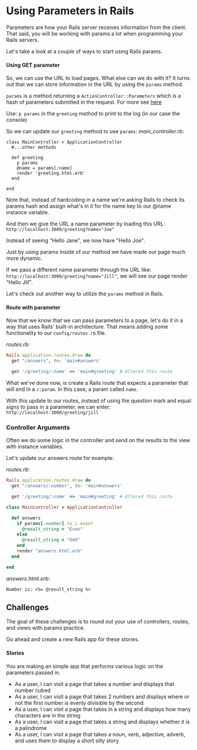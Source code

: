 # Using Parameters in Rails

Parameters are how your Rails server receives information from the client. That said, you will be working with params a lot when programming your Rails servers.

Let's take a look at a couple of ways to start using Rails params.

#### Using GET parameter

So, we can use the URL to load pages. What else can we do with it? It turns out that we can store information in the URL by using the `params` method.

`params` is a method returning a `ActionController::Parameters` which is a hash of parameters submitted in the request.
For more see <a href="http://api.rubyonrails.org/classes/ActionController/Parameters.html" target="_blank" >here</a>

Use: `p params` in the `greeting` method to print to the log (in our case the console)


So we can update our `greeting` method to use `params`:
*main_controller.rb*:
```
class MainController < ApplicationController
  #...other methods

  def greeting
    p params
    @name = params[:name]
    render 'greeting.html.erb'
  end

end
```

Note that, instead of hardcoding in a name we're asking Rails to check its params hash and assign what's in it for the name key to our @name instance variable.

And then we give the URL a name parameter by loading this URL:
`http://localhost:3000/greeting?name="Joe"`

Instead of seeing "Hello Jane", we now have "Hello Joe".

Just by using params inside of our method we have made our page much more dynamic.

If we pass a different name parameter through the URL like: `http://localhost:3000/greeting?name="Jill"`, we will see our page render "Hello Jill".

Let's check out another way to utilize the `params` method in Rails.

#### Route with parameter

Now that we know that we can pass parameters to a page, let's do it in a way that uses Rails' built-in architecture.  That means adding some functionality to our `config/routes.rb` file.

*routes.rb*:
```ruby
Rails.application.routes.draw do
  get "/answers", to: 'main#answers'

  get '/greeting/:name' => 'main#greeting' # Altered this route
```

What we've done now, is create a Rails route that expects a parameter that will end in a `/:param`. In this case, a param called `name`.

With this update to our routes, instead of using the question mark and equal signs to pass in a parameter, we can enter: `http://localhost:3000/greeting/jill`

### Controller Arguments

Often we do some logic in the controller and send on the results to the view with instance variables.

Let's update our answers route for example:

*routes.rb*:
```ruby
Rails.application.routes.draw do
  get "/answers/:number", to: 'main#answers'

  get '/greeting/:name' => 'main#greeting' # Altered this route
```

```ruby
class MainController < ApplicationController

  def answers
    if params[:number].to_i.even?
      @result_string = "Even"
    else
      @result_string = "Odd"
    end
    render "answers.html.erb"
  end

end
```

*answers.html.erb*:
```
Number is: <%= @result_string %>
```

## Challenges

The goal of these challenges is to round out your use of controllers, routes, and views with params practice.

Go ahead and create a new Rails app for these stories.

#### Stories

You are making an simple app that performs various logic on the parameters passed in.

- As a user, I can visit a page that takes a number and displays that number cubed
- As a user, I can visit a page that takes 2 numbers and displays where or not the first number is evenly divisible by the second
- As a user, I can visit a page that takes in a string and displays how many characters are in the string
- As a user, I can visit a page that takes a string and displays whether it is a palindrome
- As a user, I can visit a page that takes a noun, verb, adjective, adverb, and  uses them to display a short silly story
